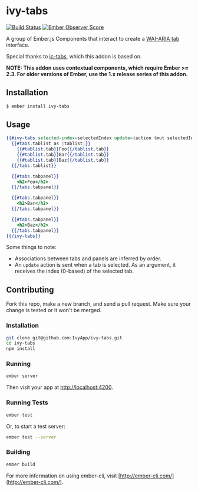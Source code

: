 # ivy-tabs

[![Build Status](https://travis-ci.org/IvyApp/ivy-tabs.svg?branch=master)](https://travis-ci.org/IvyApp/ivy-tabs)
[![Ember Observer Score](http://emberobserver.com/badges/ivy-tabs.svg)](http://emberobserver.com/addons/ivy-tabs)

A group of Ember.js Components that interact to create a [WAI-ARIA tab] interface.

Special thanks to [ic-tabs], which this addon is based on.

**NOTE: This addon uses contextual components, which require Ember >= 2.3. For
older versions of Ember, use the 1.x release series of this addon.**

## Installation

```sh
$ ember install ivy-tabs
```

## Usage

```handlebars
{{#ivy-tabs selected-index=selectedIndex update=(action (mut selectedIndex)) as |tabs|}}
  {{#tabs.tablist as |tablist|}}
    {{#tablist.tab}}Foo{{/tablist.tab}}
    {{#tablist.tab}}Bar{{/tablist.tab}}
    {{#tablist.tab}}Baz{{/tablist.tab}}
  {{/tabs.tablist}}

  {{#tabs.tabpanel}}
    <h2>Foo</h2>
  {{/tabs.tabpanel}}

  {{#tabs.tabpanel}}
    <h2>Bar</h2>
  {{/tabs.tabpanel}}

  {{#tabs.tabpanel}}
    <h2>Baz</h2>
  {{/tabs.tabpanel}}
{{/ivy-tabs}}
```

Some things to note:

  * Associations between tabs and panels are inferred by order.
  * An `update` action is sent when a tab is selected. As an argument, it
    receives the index (0-based) of the selected tab.

## Contributing

Fork this repo, make a new branch, and send a pull request. Make sure your
change is tested or it won't be merged.

### Installation

```sh
git clone git@github.com:IvyApp/ivy-tabs.git
cd ivy-tabs
npm install
```

### Running

```sh
ember server
```

Then visit your app at [http://localhost:4200](http://localhost:4200).

### Running Tests

```sh
ember test
```

Or, to start a test server:

```sh
ember test --server
```

### Building

```sh
ember build
```

For more information on using ember-cli, visit
[http://ember-cli.com/](http://ember-cli.com/).

[WAI-ARIA tab]: http://www.w3.org/TR/wai-aria/roles#tab
[ic-tabs]: https://github.com/instructure/ic-tabs
